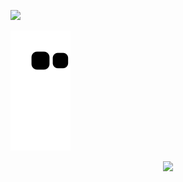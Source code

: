 ![](https://raw.githubusercontent.com/SvipAI/.github/dist/snake.svg)

![](https://raw.githubusercontent.com/SvipAI/.github/main/assets/github-contribution-grid-snake.svg)

<div align="center"><img src="https://cdn.jsdelivr.net/gh/SvipAI/.github/assets/github-contribution-grid-snake.svg" /></div>
